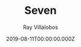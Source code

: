 ---
title: Seven
github: https://github.com/planetoftheweb/seven
demo: https://7ty.tech/
author: Ray Villalobos
ssg:
  - Eleventy
cms:
  - Markdown
date: 2019-08-11T00:00:00.000Z
description: >-
  Eleventy template using Bootstrap, Sass, Webpack, Vue.js powered search,
  includes lots of other features
draft: true
publish_date: '2018-11-02T04:32:06Z'
update_date: '2021-06-28T19:26:02Z'
github_star: 121
github_fork: 44
---